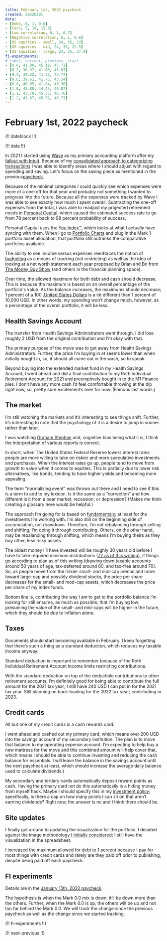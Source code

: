 ```yaml
---
title: February 1st, 2022 paycheck
created: 20220201
data:
- [Debt, 0, 1, 0.6]
- [Cash, 5, 10, 15.8]
- [Low correlation, 0, 1, 0.7]
- [Negative correlation, 0, 1, 0.6]
- [US equities - small, 24, 35, 22]
- [US equities - mid, 24, 35, 22.5]
- [US equities - large, 24, 35, 37.9]
fi-experiments:
# label, current, previous, start
- [0.0, 41.96, 45.19, 47.71]
- [0.2, 38.97, 41.68, 43.83]
- [0.4, 39.32, 41.73, 43.74]
- [0.6, 39.61, 41.75, 43.54]
- [0.8, 40.05, 41.84, 43.36]
- [1.0, 43.80, 44.45, 46.87]
- [1.1, 43.70, 45.35, 46.76]
- [1.2, 43.67, 45.32, 46.73]
---
```


# February 1st, 2022 paycheck

{!! dateblock !!}

{!! data !!}

In 2021 I started using [Wave](https://www.waveapps.com) as my primary accounting platform after my [fallout with Intuit](/finances/building-wealth-paycheck-to-paycheck/20220101/). Because of my [consolidated approach to categorizing transactions](/finances/budgeting/) I was able to identify areas where I should adjust with regard to spending and saving. Let's focus on the saving piece as mentioned in the previous[paycheck](/finances/building-wealth-paycheck-to-paycheck/20220115/#too-much-cash).

Because of the minimal categories I could quickly see which expenses were more of a one-off for that year and probably not something I wanted to progress into the future. Because all the expenses were tracked by Wave I was able to see exactly how much I spent overall. Subtracting the one-off expenses from the total, I was able to readjust my projected retirement needs in [Personal Capital](https://www.personalcapital.com/?variant=bright-hp), which caused the estimated success rate to go from 78 percent back to 98 percent probability of success.

Personal Capital uses the [You Index™️](https://support.personalcapital.com/hc/en-us/articles/201169610-What-is-the-You-Index-), which looks at what I actually have syncing with them. When I go to [Portfolio Charts](https://portfoliocharts.com/portfolio/portfolio-matrix/) and plug in the Mark 1 portfolio asset allocation, that portfolio still outranks the comparative portfolios available.

The ability to see income versus expenses reenforces the notion of [budgeting](/finances/budgeting/) as a means of tracking (not restricting) as well as the idea of looking at a net worth statement each year proposed by Brian and Bo from [The Money Guy Show](https://www.moneyguy.com/resources/) (and others in the financial planning space).

Over time, the allowed maximum for both debt and cash should decrease. This is because the maximum is based on an overall percentage of the portfolio's value. As the balance increases, the maximums should decrease; 1 percent of a 100 [.United States Dollars](USD) is a lot different than 1 percent of 10,000 USD. In other words, my spending won’t change much, however, as a percentage of the overall portfolio, it will be less.

## Health Savings Account

The transfer from Health Savings Administrators went through. I did lose roughly 2 USD from the original contribution and I’m okay with that. 

The primary purpose of the move was to get away from Health Savings Administrators. Further, the price I’m buying in at seems lower than when initially bought in, so, it should all come out in the wash, so to speak.

Beyond buying into the extended market fund in my Health Savings Account, I went ahead and did a final contribution to my Roth Individual Retirement Account for 2021 and preemptively bought in to the M1 Finance pies. I don’t have any more cash I’d feel comfortable throwing at the dip right now, so, pretty sure excitement’s over for now. (Famous last words.)

## The market

I’m still watching the markets and it’s interesting to see things shift. Further, it’s interesting to note that the psychology of it is a desire to jump in sooner rather than later.

I was watching [Graham Stephan](https://youtu.be/LLKg24IVuhc) and, cognitive bias being what it is, I think the interpretation of various reports is correct.

In short, when The United States Federal Reserve lowers interest rates people are more willing to take on riskier and more speculative investments and purchases. When the interest rates go up, people tend to move from growth to value when it comes to equities. This is partially due to lower risk alternatives, like bonds, tending to have higher yields and becoming more appealing. 

The term “normalizing event” was thrown out there and I need to see if this is a term to add to my lexicon. Is it the same as a “correction” and how different is it from a bear market, recession, or depression? (Makes me think creating a glossary here would be helpful.)

The approach I’m going for is based on [fundamentals](/finances/); at least for the investments I’m working with. I’m also still on the beginning side of accumulation, not drawdown. Therefore, I’m not rebalancing through selling and shifting, I’m doing it through contributing. Others, on the other hand, may be rebalancing through shifting, which means I’m buying theirs as they buy other, less risky assets.

The oldest money I’ll have invested will be roughly 30 years old before I have to take required minimum distributions ([72 as of this writing](https://www.investor.gov/financial-tools-calculators/calculators/required-minimum-distribution-calculator)), if things go according to plan as of this writing (drawing down taxable accounts around 50 years of age, tax-deferred around 60, and tax-free around 70). So, as people move from the riskier small- and mid-cap arenas and more toward large-cap and possibly dividend stocks, the price per share decreases for the small- and mod-cap assets, which decreases the price per share of my index funds.

Bottom line is, contributing the way I am to get to the portfolio balance I’m looking for still ensures, as much as possible, that I’m buying low; presuming the value of the small- and mid-caps will be higher in the future, which they should be due to inflation alone.

## Taxes

Documents should start becoming available in February. I keep forgetting that there’s such a thing as a standard deduction, which reduces my taxable income anyway.

Standard deduction is important to remember because of the Roth Individual Retirement Account income limits restricting contributions. 

With the standard deduction on top of the deductible contributions to other retirement accounts, I’m definitely good for being able to contribute the full amount for the 2021 tax year; I still have 240 USD I can put in for the 2021 tax year. Still planning on back-loading for the 2022 tax year; contributing in 2023.

## Credit cards

All but one of my credit cards is a cash rewards card.

I went ahead and cashed out my primary card, which means over 200 USD into the savings account of my secondary institution. The plan is to move that balance to my operating expense account. I’m expecting to help buy a new mattress for the move and this combined amount will help cover that, which means I should be able to continue investing and reducing the cash balance for essentials. I will leave the balance in the savings account until the next paycheck at least, which should increase the average daily balance used to calculate dividends.)

My secondary and tertiary cards automatically deposit reward points as cash. Having the primary card not do this automatically is a hiding money from myself hack. Maybe I should specify this in my [investment policy](/finances/investment-policy/#emergency-fund-cash-and-credit); specifically, is there a cap on how many points I can sit on that aren’t earning dividends? Right now, the answer is no and I think there should be.

## Site updates

I finally got around to updating the visualization for the portfolio. I decided against the image methodology [I initially considered](/finances/building-wealth-paycheck-to-paycheck/20210301/); I still have the visualization in the spreadsheet.

I increased the maximum allowed for debt to 1 percent because I pay for most things with credit cards and rarely are they paid off prior to publishing, despite being paid off each paycheck.

## FI experiments

Details are in the [January 15th, 2022 paycheck](https://joshbruce.com/finances/building-wealth-paycheck-to-paycheck/20220115/#fi-experiments).

The hypothesis is when the Mark 0.0 mix is down, it‘ll be down more than the others. Further, when the Mark 0.0 is up, the others will be up and not too far behind the Mark 0.0. We will track the change since the previous paycheck as well as the change since we started tracking.

{!! fi-experiments !!}

{!! next-previous !!}

